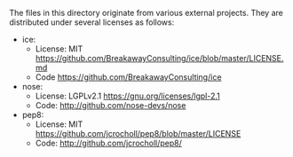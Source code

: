 The files in this directory originate from various external projects.
They are distributed under several licenses as follows:

* ice:  
  - License: MIT https://github.com/BreakawayConsulting/ice/blob/master/LICENSE.md
  - Code https://github.com/BreakawayConsulting/ice
* nose: 
  - License: LGPLv2.1  https://gnu.org/licenses/lgpl-2.1
  - Code: http://github.com/nose-devs/nose
* pep8:  
  - License: MIT https://github.com/jcrocholl/pep8/blob/master/LICENSE
  - Code: http://github.com/jcrocholl/pep8/
